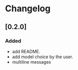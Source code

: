 # Changelog

## [0.2.0]

### Added

- add README.
- add model choice by the user.
- multiline messages
